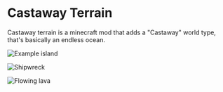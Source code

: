 # Castaway Terrain

Castaway terrain is a minecraft mod that adds a "Castaway" world type, that's basically an endless ocean.

![Example island](https://i.imgur.com/78EkCyS.jpg)

![Shipwreck](https://i.imgur.com/ZU80Ml1.jpg)

![Flowing lava](https://i.imgur.com/oEg6uea.jpg)
